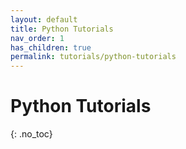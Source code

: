 ```yaml
---
layout: default
title: Python Tutorials
nav_order: 1
has_children: true
permalink: tutorials/python-tutorials
---
```


# Python Tutorials

{: .no_toc}

